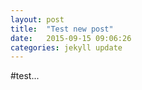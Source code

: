 ```yaml
---
layout: post
title:  "Test new post"
date:   2015-09-15 09:06:26
categories: jekyll update
---
```


#test...